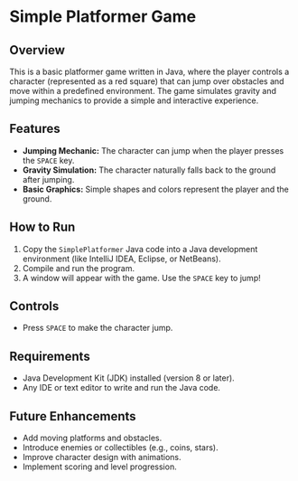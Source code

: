 # Simple Platformer Game

## Overview
This is a basic platformer game written in Java, where the player controls a character (represented as a red square) that can jump over obstacles and move within a predefined environment. The game simulates gravity and jumping mechanics to provide a simple and interactive experience.

## Features
- **Jumping Mechanic:** The character can jump when the player presses the `SPACE` key.
- **Gravity Simulation:** The character naturally falls back to the ground after jumping.
- **Basic Graphics:** Simple shapes and colors represent the player and the ground.

## How to Run
1. Copy the `SimplePlatformer` Java code into a Java development environment (like IntelliJ IDEA, Eclipse, or NetBeans).
2. Compile and run the program.
3. A window will appear with the game. Use the `SPACE` key to jump!

## Controls
- Press `SPACE` to make the character jump.

## Requirements
- Java Development Kit (JDK) installed (version 8 or later).
- Any IDE or text editor to write and run the Java code.

## Future Enhancements
- Add moving platforms and obstacles.
- Introduce enemies or collectibles (e.g., coins, stars).
- Improve character design with animations.
- Implement scoring and level progression.


